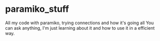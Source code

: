 # paramiko_stuff
All my code with paramiko, trying connections and how it's going all
You can ask anything, I'm just learning about it and how to use it in a efficient way.
